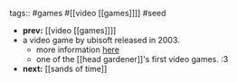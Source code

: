 tags:: #games #[[video [[games]]]] #seed

- **prev:** [[video [[games]]]]
- a video game by ubisoft released in 2003.
	- more information [here](https://en.wikipedia.org/wiki/Prince_of_Persia:_The_Sands_of_Time)
	- one of the [[head gardener]]'s first video games. :3
- **next:** [[sands of time]]